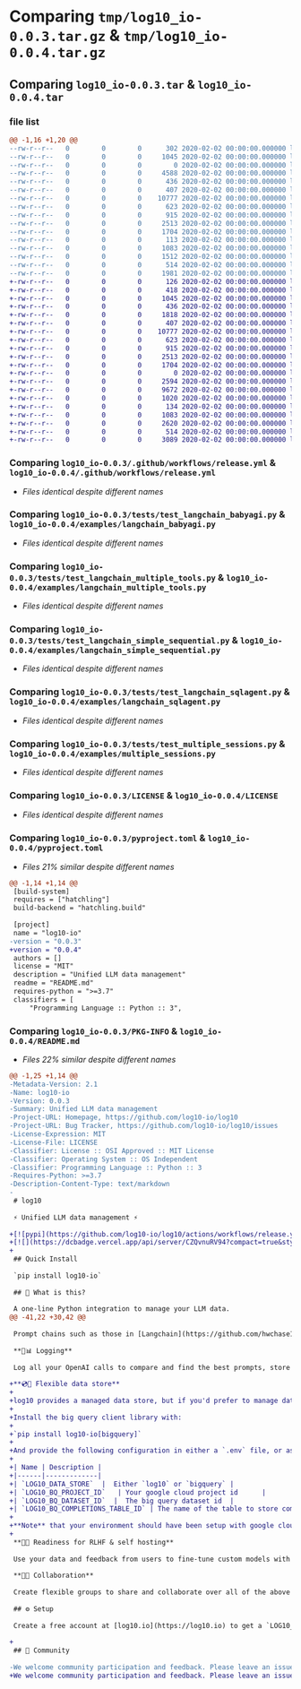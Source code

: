 # Comparing `tmp/log10_io-0.0.3.tar.gz` & `tmp/log10_io-0.0.4.tar.gz`

## Comparing `log10_io-0.0.3.tar` & `log10_io-0.0.4.tar`

### file list

```diff
@@ -1,16 +1,20 @@
--rw-r--r--   0        0        0      302 2020-02-02 00:00:00.000000 log10_io-0.0.3/setup.py
--rw-r--r--   0        0        0     1045 2020-02-02 00:00:00.000000 log10_io-0.0.3/.github/workflows/release.yml
--rw-r--r--   0        0        0        0 2020-02-02 00:00:00.000000 log10_io-0.0.3/log10/        __init__.py
--rw-r--r--   0        0        0     4588 2020-02-02 00:00:00.000000 log10_io-0.0.3/log10/load.py
--rw-r--r--   0        0        0      436 2020-02-02 00:00:00.000000 log10_io-0.0.3/tests/test_chatcompletion.py
--rw-r--r--   0        0        0      407 2020-02-02 00:00:00.000000 log10_io-0.0.3/tests/test_completion.py
--rw-r--r--   0        0        0    10777 2020-02-02 00:00:00.000000 log10_io-0.0.3/tests/test_langchain_babyagi.py
--rw-r--r--   0        0        0      623 2020-02-02 00:00:00.000000 log10_io-0.0.3/tests/test_langchain_multiple_tools.py
--rw-r--r--   0        0        0      915 2020-02-02 00:00:00.000000 log10_io-0.0.3/tests/test_langchain_simple_sequential.py
--rw-r--r--   0        0        0     2513 2020-02-02 00:00:00.000000 log10_io-0.0.3/tests/test_langchain_sqlagent.py
--rw-r--r--   0        0        0     1704 2020-02-02 00:00:00.000000 log10_io-0.0.3/tests/test_multiple_sessions.py
--rw-r--r--   0        0        0      113 2020-02-02 00:00:00.000000 log10_io-0.0.3/.gitignore
--rw-r--r--   0        0        0     1083 2020-02-02 00:00:00.000000 log10_io-0.0.3/LICENSE
--rw-r--r--   0        0        0     1512 2020-02-02 00:00:00.000000 log10_io-0.0.3/README.md
--rw-r--r--   0        0        0      514 2020-02-02 00:00:00.000000 log10_io-0.0.3/pyproject.toml
--rw-r--r--   0        0        0     1981 2020-02-02 00:00:00.000000 log10_io-0.0.3/PKG-INFO
+-rw-r--r--   0        0        0      126 2020-02-02 00:00:00.000000 log10_io-0.0.4/requirements.txt
+-rw-r--r--   0        0        0      418 2020-02-02 00:00:00.000000 log10_io-0.0.4/setup.py
+-rw-r--r--   0        0        0     1045 2020-02-02 00:00:00.000000 log10_io-0.0.4/.github/workflows/release.yml
+-rw-r--r--   0        0        0      436 2020-02-02 00:00:00.000000 log10_io-0.0.4/examples/chatcompletion.py
+-rw-r--r--   0        0        0     1818 2020-02-02 00:00:00.000000 log10_io-0.0.4/examples/chatcompletion_async_vs_sync.py
+-rw-r--r--   0        0        0      407 2020-02-02 00:00:00.000000 log10_io-0.0.4/examples/completion.py
+-rw-r--r--   0        0        0    10777 2020-02-02 00:00:00.000000 log10_io-0.0.4/examples/langchain_babyagi.py
+-rw-r--r--   0        0        0      623 2020-02-02 00:00:00.000000 log10_io-0.0.4/examples/langchain_multiple_tools.py
+-rw-r--r--   0        0        0      915 2020-02-02 00:00:00.000000 log10_io-0.0.4/examples/langchain_simple_sequential.py
+-rw-r--r--   0        0        0     2513 2020-02-02 00:00:00.000000 log10_io-0.0.4/examples/langchain_sqlagent.py
+-rw-r--r--   0        0        0     1704 2020-02-02 00:00:00.000000 log10_io-0.0.4/examples/multiple_sessions.py
+-rw-r--r--   0        0        0        0 2020-02-02 00:00:00.000000 log10_io-0.0.4/log10/        __init__.py
+-rw-r--r--   0        0        0     2594 2020-02-02 00:00:00.000000 log10_io-0.0.4/log10/bigquery.py
+-rw-r--r--   0        0        0     9672 2020-02-02 00:00:00.000000 log10_io-0.0.4/log10/load.py
+-rw-r--r--   0        0        0     1020 2020-02-02 00:00:00.000000 log10_io-0.0.4/log10/schemas/bigquery.json
+-rw-r--r--   0        0        0      134 2020-02-02 00:00:00.000000 log10_io-0.0.4/.gitignore
+-rw-r--r--   0        0        0     1083 2020-02-02 00:00:00.000000 log10_io-0.0.4/LICENSE
+-rw-r--r--   0        0        0     2620 2020-02-02 00:00:00.000000 log10_io-0.0.4/README.md
+-rw-r--r--   0        0        0      514 2020-02-02 00:00:00.000000 log10_io-0.0.4/pyproject.toml
+-rw-r--r--   0        0        0     3089 2020-02-02 00:00:00.000000 log10_io-0.0.4/PKG-INFO
```

### Comparing `log10_io-0.0.3/.github/workflows/release.yml` & `log10_io-0.0.4/.github/workflows/release.yml`

 * *Files identical despite different names*

### Comparing `log10_io-0.0.3/tests/test_langchain_babyagi.py` & `log10_io-0.0.4/examples/langchain_babyagi.py`

 * *Files identical despite different names*

### Comparing `log10_io-0.0.3/tests/test_langchain_multiple_tools.py` & `log10_io-0.0.4/examples/langchain_multiple_tools.py`

 * *Files identical despite different names*

### Comparing `log10_io-0.0.3/tests/test_langchain_simple_sequential.py` & `log10_io-0.0.4/examples/langchain_simple_sequential.py`

 * *Files identical despite different names*

### Comparing `log10_io-0.0.3/tests/test_langchain_sqlagent.py` & `log10_io-0.0.4/examples/langchain_sqlagent.py`

 * *Files identical despite different names*

### Comparing `log10_io-0.0.3/tests/test_multiple_sessions.py` & `log10_io-0.0.4/examples/multiple_sessions.py`

 * *Files identical despite different names*

### Comparing `log10_io-0.0.3/LICENSE` & `log10_io-0.0.4/LICENSE`

 * *Files identical despite different names*

### Comparing `log10_io-0.0.3/pyproject.toml` & `log10_io-0.0.4/pyproject.toml`

 * *Files 21% similar despite different names*

```diff
@@ -1,14 +1,14 @@
 [build-system]
 requires = ["hatchling"]
 build-backend = "hatchling.build"
 
 [project]
 name = "log10-io"
-version = "0.0.3"
+version = "0.0.4"
 authors = []
 license = "MIT"
 description = "Unified LLM data management"
 readme = "README.md"
 requires-python = ">=3.7"
 classifiers = [
     "Programming Language :: Python :: 3",
```

### Comparing `log10_io-0.0.3/PKG-INFO` & `log10_io-0.0.4/README.md`

 * *Files 22% similar despite different names*

```diff
@@ -1,25 +1,14 @@
-Metadata-Version: 2.1
-Name: log10-io
-Version: 0.0.3
-Summary: Unified LLM data management
-Project-URL: Homepage, https://github.com/log10-io/log10
-Project-URL: Bug Tracker, https://github.com/log10-io/log10/issues
-License-Expression: MIT
-License-File: LICENSE
-Classifier: License :: OSI Approved :: MIT License
-Classifier: Operating System :: OS Independent
-Classifier: Programming Language :: Python :: 3
-Requires-Python: >=3.7
-Description-Content-Type: text/markdown
-
 # log10
 
 ⚡ Unified LLM data management ⚡
 
+[![pypi](https://github.com/log10-io/log10/actions/workflows/release.yml/badge.svg)](https://github.com/log10-io/log10/actions/workflows/release.yml)
+[![](https://dcbadge.vercel.app/api/server/CZQvnuRV94?compact=true&style=flat)](https://discord.gg/CZQvnuRV94)
+
 ## Quick Install
 
 `pip install log10-io`
 
 ## 🤔 What is this?
 
 A one-line Python integration to manage your LLM data.
@@ -41,22 +30,42 @@
 
 Prompt chains such as those in [Langchain](https://github.com/hwchase17/langchain) can be difficult to debug. Log10 provides prompt provenance, session tracking and call stack functionality to help debug chains.
 
 **📝📊 Logging**
 
 Log all your OpenAI calls to compare and find the best prompts, store feedback, collect latency and usage metrics, and perform analytics and compliance monitoring of LLM powered features.
 
+**💿🧩 Flexible data store**
+
+log10 provides a managed data store, but if you'd prefer to manage data in your own environment, you can use data stores like google big query.
+
+Install the big query client library with:
+
+`pip install log10-io[bigquery]`
+
+And provide the following configuration in either a `.env` file, or as environment variables:
+
+| Name | Description |
+|------|-------------|
+| `LOG10_DATA_STORE`  |  Either `log10` or `bigquery` |
+| `LOG10_BQ_PROJECT_ID`   | Your google cloud project id      |
+| `LOG10_BQ_DATASET_ID`  |  The big query dataset id  |
+| `LOG10_BQ_COMPLETIONS_TABLE_ID` | The name of the table to store completions in |
+
+**Note** that your environment should have been setup with google cloud credentials. Read more [here](https://cloud.google.com/sdk/gcloud/reference/auth/login) about authenticating.
+
 **🧠🔁 Readiness for RLHF & self hosting**
 
 Use your data and feedback from users to fine-tune custom models with RLHF with the option of building and deploying more reliable, accurate and efficient self-hosted models. 
 
 **👥🤝 Collaboration**
 
 Create flexible groups to share and collaborate over all of the above features
 
 ## ⚙️ Setup
 
 Create a free account at [log10.io](https://log10.io) to get a `LOG10_TOKEN` and a `LOG10_ORG_ID`. Please add these to your environment along with `LOG10_URL=https://log10.io`. 
 
+
 ## 💬 Community
 
-We welcome community participation and feedback. Please leave an issue, submit a PR or join our [Discord](https://discord.gg/CGW6xNbC).
+We welcome community participation and feedback. Please leave an issue, submit a PR or join our [Discord](https://discord.gg/CZQvnuRV94).
```

